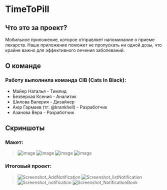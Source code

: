 # TimeToPill
## Что это за проект?
Мобильное приложение, которое отправляет напоминание о приеме лекарств. 
Наше приложение поможет не пропускать ни одной дозы, что крайне важно для эффективного лечения заболеваний.
## О команде
### Работу выполнила команда CIB (Cats In Black):
* Майер Наталья - Тимлид
* Безверхая Ксения - Аналитик
* Шилова Валерия - Дизайнер
* Аюр Гармаев (тг: @krankhell) - Разработчик
* Азанова Вера - Разработчик
## Скриншоты
### Mакет:
> ![image](https://github.com/user-attachments/assets/82892304-7041-486a-be7f-932686247dfa)
> ![image](https://github.com/user-attachments/assets/98382ce9-7ab0-472c-8738-d28a23bbce72)
> ![image](https://github.com/user-attachments/assets/f2e62641-83cb-4edf-a810-b55cbf76d817)
> ![image](https://github.com/user-attachments/assets/fa626ad7-3b0f-4871-9722-dfc74e191d58)
### Итоговый проект:
> ![Screenshot_AddNotification](https://github.com/user-attachments/assets/c6fecf07-0023-4ca7-8d1d-59148dd50035)
> ![Screenshot_listNotification](https://github.com/user-attachments/assets/ea4074ed-81d3-4dbe-a1a5-fff6e53734ec)
> ![Screenshot_notification](https://github.com/user-attachments/assets/8bc0508d-cc7a-4e79-a0b1-54f161a3faeb)
> ![Screenshot_NotificationBook](https://github.com/user-attachments/assets/e50550e4-2672-41dd-b0f3-69a63b9e3e82)
